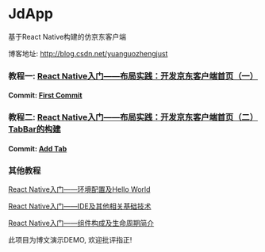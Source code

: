 # JdApp
基于React Native构建的仿京东客户端

博客地址: http://blog.csdn.net/yuanguozhengjust

### 教程一: [React Native入门——布局实践：开发京东客户端首页（一）](http://blog.csdn.net/yuanguozhengjust/article/details/50538651)
#### Commit: [First Commit](https://github.com/yuanguozheng/JdApp/commit/b34add1224fc02d25bd7a188e2cade73c122f59c) 

### 教程二: [React Native入门——布局实践：开发京东客户端首页（二）TabBar的构建](http://blog.csdn.net/yuanguozhengjust/article/details/50553525)
#### Commit: [Add Tab](https://github.com/yuanguozheng/JdApp/commit/b661cd8767749bcf8512ea6564f4ac379adb5cf7) 

### 其他教程
[React Native入门——环境配置及Hello World](http://blog.csdn.net/yuanguozhengjust/article/details/50468050)

[React Native入门——IDE及其他相关基础技术](http://blog.csdn.net/yuanguozhengjust/article/details/50468561)

[React Native入门——组件构成及生命周期简介](http://blog.csdn.net/yuanguozhengjust/article/details/50470171)

此项目为博文演示DEMO, 欢迎批评指正!